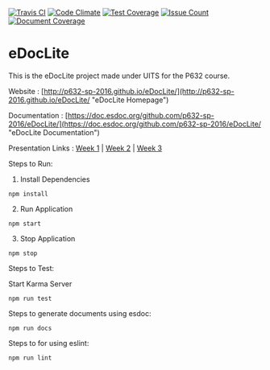 [![Travis CI](https://travis-ci.org/p632-sp-2016/eDocLite.svg?branch=master)](https://travis-ci.org/p632-sp-2016/eDocLite)
[![Code Climate](https://codeclimate.com/github/p632-sp-2016/eDocLite/badges/gpa.svg)](https://codeclimate.com/github/p632-sp-2016/eDocLite)
[![Test Coverage](https://codeclimate.com/github/p632-sp-2016/eDocLite/badges/coverage.svg)](https://codeclimate.com/github/p632-sp-2016/eDocLite/coverage)
[![Issue Count](https://codeclimate.com/github/p632-sp-2016/eDocLite/badges/issue_count.svg)](https://codeclimate.com/github/p632-sp-2016/eDocLite)
[![Document Coverage](https://doc.esdoc.org/github.com/p632-sp-2016/eDocLite/badge.svg)](https://doc.esdoc.org/github.com/p632-sp-2016/eDocLite) 
# eDocLite
This is the eDocLite project made under UITS for the P632 course.

Website : [http://p632-sp-2016.github.io/eDocLite/](http://p632-sp-2016.github.io/eDocLite/ "eDocLite Homepage")

Documentation : [https://doc.esdoc.org/github.com/p632-sp-2016/eDocLite/](https://doc.esdoc.org/github.com/p632-sp-2016/eDocLite/ "eDocLite Documentation")

Presentation Links : [Week 1](http://p632-sp-2016.github.io/eDocLite/presentations/week1/ "Week 1 Presentation") | [Week 2](http://p632-sp-2016.github.io/eDocLite/presentations/week2/ "Week 2 Presentation") | [Week 3](http://p632-sp-2016.github.io/eDocLite/presentations/week3/presentation.pptx "Week 3 Presentation")

Steps to Run:

1) Install Dependencies
```
npm install
```

2) Run Application
```
npm start
```

3) Stop Application
```
npm stop
```

Steps to Test: 

Start Karma Server
```
npm run test
```

Steps to generate documents using esdoc: 
```
npm run docs
```
Steps to for using eslint:
```
npm run lint
```
